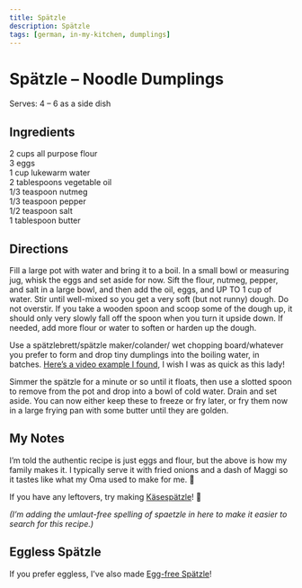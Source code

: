 ```yaml
---
title: Spätzle
description: Spätzle
tags: [german, in-my-kitchen, dumplings]
---
```


# Spätzle – Noodle Dumplings
Serves: 4 – 6 as a side dish

## Ingredients
2 cups all purpose flour  
3 eggs  
1 cup lukewarm water  
2 tablespoons vegetable oil  
1/3 teaspoon nutmeg  
1/3 teaspoon pepper  
1/2 teaspoon salt  
1 tablespoon butter

## Directions
Fill a large pot with water and bring it to a boil. In a small bowl or measuring jug, whisk the eggs and set aside for now. Sift the flour, nutmeg, pepper, and salt in a large bowl, and then add the oil, eggs, and UP TO 1 cup of water. Stir until well-mixed so you get a very soft (but not runny) dough. Do not overstir. If you take a wooden spoon and scoop some of the dough up, it should only very slowly fall off the spoon when you turn it upside down. If needed, add more flour or water to soften or harden up the dough.

Use a spätzlebrett/spätzle maker/colander/ wet chopping board/whatever you prefer to form and drop tiny dumplings into the boiling water, in batches.
<a href="https://href.li/?http://youtu.be/-Y6Ga9hMm4Y" target="_blank" rel="noopener noreferrer">Here’s a video example I found</a>, I wish I was as quick as this lady!

Simmer the spätzle for a minute or so until it floats, then use a slotted spoon to remove from the pot and drop into a bowl of cold water. Drain and set aside. You can now either keep these to freeze or fry later, or fry them now in a large frying pan with some butter until they are golden.

## My Notes
I’m told the authentic recipe is just eggs and flour, but the above is how my family makes it. I typically serve it with fried onions and a dash of Maggi so it tastes like what my Oma used to make for me. 🙂

If you have any leftovers, try making [Käsespätzle](./kaesespaetzle.md)! 🧀

*(I’m adding the umlaut-free spelling of spaetzle in here to make it easier to search for this recipe.)*

## Eggless Spätzle
If you prefer eggless, I've also made [Egg-free Spätzle](./egg-free-spaetzle.md)!